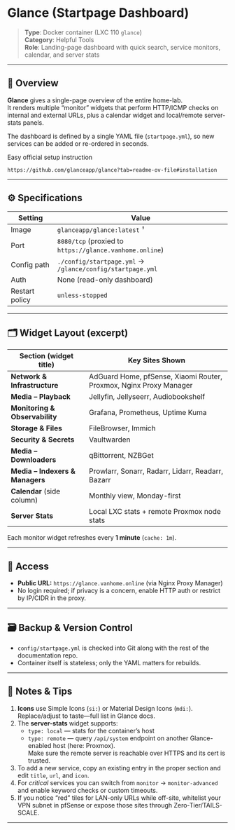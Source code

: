 # Glance (Startpage Dashboard)

> **Type**: Docker container (LXC 110 `glance`)  
> **Category**: Helpful Tools  
> **Role**: Landing-page dashboard with quick search, service monitors, calendar, and server stats

---

## 🧩 Overview
**Glance** gives a single-page overview of the entire home-lab.  
It renders multiple “monitor” widgets that perform HTTP/ICMP checks on internal and external URLs, plus a calendar widget and local/remote server-stats panels.

The dashboard is defined by a single YAML file (`startpage.yml`), so new services can be added or re-ordered in seconds.

Easy official setup instruction
```
https://github.com/glanceapp/glance?tab=readme-ov-file#installation
```
---

## ⚙️ Specifications

| Setting         | Value                                  |
|-----------------|----------------------------------------|
| Image           | `glanceapp/glance:latest` *¹*          |
| Port            | `8080/tcp` (proxied to `https://glance.vanhome.online`) |
| Config path     | `./config/startpage.yml` → `/glance/config/startpage.yml` |
| Auth            | None (read-only dashboard)             |
| Restart policy  | `unless-stopped`                       |

---

## 🗂️ Widget Layout (excerpt)

| Section (widget title)        | Key Sites Shown                                                     |
|-------------------------------|---------------------------------------------------------------------|
| **Network & Infrastructure**  | AdGuard Home, pfSense, Xiaomi Router, Proxmox, Nginx Proxy Manager |
| **Media – Playback**          | Jellyfin, Jellyseerr, Audiobookshelf                               |
| **Monitoring & Observability**| Grafana, Prometheus, Uptime Kuma                                   |
| **Storage & Files**           | FileBrowser, Immich                                                |
| **Security & Secrets**        | Vaultwarden                                                        |
| **Media – Downloaders**       | qBittorrent, NZBGet                                                |
| **Media – Indexers & Managers**| Prowlarr, Sonarr, Radarr, Lidarr, Readarr, Bazarr                 |
| **Calendar** (side column)    | Monthly view, Monday-first                                         |
| **Server Stats**              | Local LXC stats + remote Proxmox node stats                        |

Each monitor widget refreshes every **1 minute** (`cache: 1m`).

---

## 🔐 Access

- **Public URL:** `https://glance.vanhome.online` (via Nginx Proxy Manager)  
- No login required; if privacy is a concern, enable HTTP auth or restrict by IP/CIDR in the proxy.

---

## 🗃️ Backup & Version Control

- `config/startpage.yml` is checked into Git along with the rest of the documentation repo.  
- Container itself is stateless; only the YAML matters for rebuilds.

---

## 📝 Notes & Tips

1. **Icons** use Simple Icons (`si:`) or Material Design Icons (`mdi:`).  
   Replace/adjust to taste—full list in Glance docs.  
2. The **server-stats** widget supports:  
   - `type: local` — stats for the container’s host  
   - `type: remote` — query `/api/system` endpoint on another Glance-enabled host (here: Proxmox).  
   Make sure the remote server is reachable over HTTPS and its cert is trusted.  
3. To add a new service, copy an existing entry in the proper section and edit `title`, `url`, and `icon`.  
4. For *critical* services you can switch from `monitor` → `monitor-advanced` and enable keyword checks or custom timeouts.  
5. If you notice “red” tiles for LAN-only URLs while off-site, whitelist your VPN subnet in pfSense or expose those sites through Zero-Tier/TAILS-SCALE.

---

